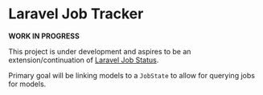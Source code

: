 # Laravel Job Tracker

**WORK IN PROGRESS**

This project is under development and aspires to be an extension/continuation of [Laravel Job Status](https://github.com/imTigger/laravel-job-status).

Primary goal will be linking models to a `JobState` to allow for querying jobs for models.

